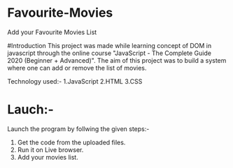 # Favourite-Movies
Add your Favourite Movies List 

#Introduction
This project was made while learning concept of DOM in javascript through the online course "JavaScript - The Complete Guide 2020 (Beginner + Advanced)". The aim of this project was to build a system where one can add or remove the list of movies.

Technology used:-
1.JavaScript
2.HTML
3.CSS

# Lauch:-
Launch the program by follwing the given steps:-

1. Get the code from the uploaded files.
2. Run it on Live browser.
3. Add your movies list.
